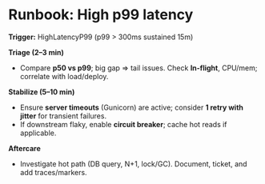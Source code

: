 # Runbook: High p99 latency

**Trigger:** HighLatencyP99 (p99 > 300ms sustained 15m)

**Triage (2–3 min)**
- Compare **p50 vs p99**; big gap ⇒ tail issues. Check **In-flight**, CPU/mem; correlate with load/deploy.

**Stabilize (5–10 min)**
- Ensure **server timeouts** (Gunicorn) are active; consider **1 retry with jitter** for transient failures.
- If downstream flaky, enable **circuit breaker**; cache hot reads if applicable.

**Aftercare**
- Investigate hot path (DB query, N+1, lock/GC). Document, ticket, and add traces/markers.
